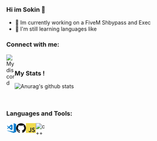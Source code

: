 
### Hi im Sokin 👋


- 📢 Im currently working on a FiveM Shbypass and Exec
- 🚀 I'm still learning languages like
### Connect with me:

[<img align="left" alt="My discord" width="22px" src="https://cdn.jsdelivr.net/npm/simple-icons@v3/icons/discord.svg" />][discord]

<br />


### My Stats !


![Anurag's github stats](https://github-readme-stats.vercel.app/api?username=s00kin&count_private=true&show_icons=true?theme=buefy)

<br />


### Languages and Tools:

[<img align="left" alt="Visual Studio Code" width="26px" src="https://raw.githubusercontent.com/github/explore/80688e429a7d4ef2fca1e82350fe8e3517d3494d/topics/visual-studio-code/visual-studio-code.png" />][discord]
[<img align="left" alt="GitHub" width="26px" src="https://raw.githubusercontent.com/github/explore/78df643247d429f6cc873026c0622819ad797942/topics/github/github.png" />][discord]
[<img align="left" alt="JavaScript" width="26px" src="https://raw.githubusercontent.com/github/explore/80688e429a7d4ef2fca1e82350fe8e3517d3494d/topics/javascript/javascript.png" />][discord]
[<img align="left" alt="c++" width="26px" src="https://dev-sokin.xyz/github/cpp.png" />][discord]



[discord]: https://discord.gg/TwahSEZG9M
[strona]: https://dev-sokin.xyz


<!--
**s00kin/s00kin** is a ✨ _special_ ✨ repository because its `README.md` (this file) appears on your GitHub profile.
